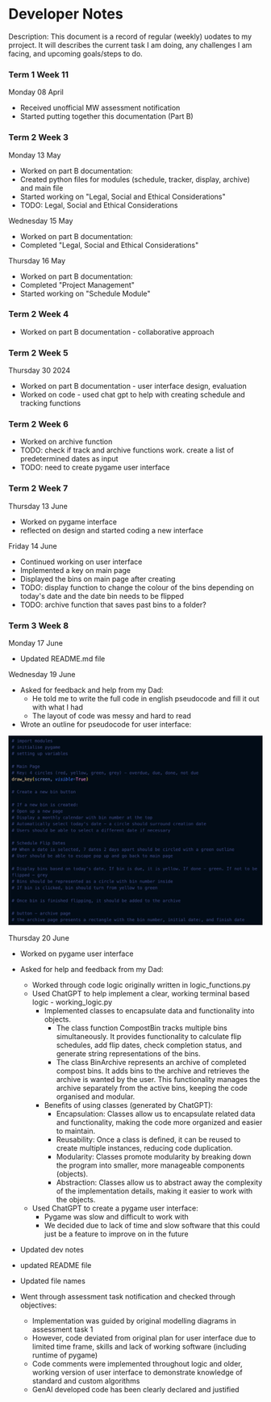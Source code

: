 # Developer Notes

Description: This document is a record of regular (weekly) uodates to my prroject. It will describes the current task I am doing, any challenges I am facing, and upcoming goals/steps to do.

### Term 1 Week 11
Monday 08 April
- Received unofficial MW assessment notification
- Started putting together this documentation (Part B)

### Term 2 Week 3
Monday 13 May
- Worked on part B documentation:
- Created python files for modules (schedule, tracker, display, archive) and main file
- Started working on "Legal, Social and Ethical Considerations"
- TODO: Legal, Social and Ethical Considerations

Wednesday 15 May
- Worked on part B documentation:
- Completed "Legal, Social and Ethical Considerations"

Thursday 16 May
- Worked on part B documentation:
- Completed "Project Management"
- Started working on "Schedule Module"

### Term 2 Week 4
- Worked on part B documentation - collaborative approach

### Term 2 Week 5
Thursday 30 2024
- Worked on part B documentation - user interface design, evaluation
- Worked on code - used chat gpt to help with creating schedule and tracking functions
   
### Term 2 Week 6
- Worked on archive function
- TODO: check if track and archive functions work. create a list of predetermined dates as input
- TODO: need to create pygame user interface

### Term 2 Week 7
Thursday 13 June 
- Worked on pygame interface
- reflected on design and started coding a new interface

Friday 14 June
- Continued working on user interface 
- Implemented a key on main page
- Displayed the bins on main page after creating 
- TODO: display function to change the colour of the bins depending on today's date and the date bin needs to be flipped
- TODO: archive function that saves past bins to a folder?

### Term 3 Week 8
Monday 17 June
- Updated README.md file
 
Wednesday 19 June
- Asked for feedback and help from my Dad:
    -  He told me to write the full code in english pseudocode and fill it out with what I had
    - The layout of code was messy and hard to read
- Wrote an outline for pseudocode for user interface: 

![alt text](pseudocode_outline.png)

Thursday 20 June
- Worked on pygame user interface

- Asked for help and feedback from my Dad:
    - Worked through code logic originally written in logic_functions.py
    - Used ChatGPT to help implement a clear, working terminal based logic - working_logic.py
        - Implemented classes to encapsulate data and functionality into objects. 
            - The class function CompostBin tracks multiple bins simultaneously. It provides functionality to calculate flip schedules, add flip dates, check completion status, and generate string representations of the bins.
            - The class BinArchive represents an archive of completed compost bins. It adds bins to the archive and retrieves the archive is wanted by the user. This functionality manages the archive separately from the active bins, keeping the code organised and modular. 
        - Benefits of using classes (generated by ChatGPT):
            - Encapsulation: Classes allow us to encapsulate related data and functionality, making the code more organized and easier to maintain.
            - Reusability: Once a class is defined, it can be reused to create multiple instances, reducing code duplication.
            - Modularity: Classes promote modularity by breaking down the program into smaller, more manageable components (objects).
            - Abstraction: Classes allow us to abstract away the complexity of the implementation details, making it easier to work with the objects.
    - Used ChatGPT to create a pygame user interface:
        - Pygame was slow and difficult to work with
        - We decided due to lack of time and slow software that this could just be a feature to improve on in the future
- Updated dev notes
- updated README file
- Updated file names
- Went through assessment task notification and checked through objectives:
    - Implementation was guided by original modelling diagrams in assessment task 1 
    - However, code deviated from original plan for user interface due to limited time frame, skills and lack of working software (including runtime of pygame)
    - Code comments were implemented throughout logic and older, working version of user interface to demonstrate knowledge of standard and custom algorithms
    - GenAI developed code has been clearly declared and justified
